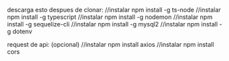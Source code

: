 descarga esto despues de clonar:
//instalar npm install -g ts-node
//instalar npm install -g typescript
//instalar npm install -g nodemon
//instalar npm install -g sequelize-cli
//instalar npm install -g mysql2
//instalar npm install -g dotenv

request de api: (opcional)
//instalar npm install axios
//instalar npm install cors

